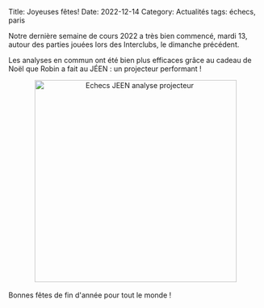 Title: Joyeuses fêtes!
Date: 2022-12-14
Category: Actualités
tags: échecs, paris

Notre dernière semaine de cours 2022 a très bien commencé, mardi 13, autour des parties jouées lors des Interclubs, le dimanche précédent.

Les analyses en commun ont été bien plus efficaces grâce au cadeau de Noël que Robin a fait au JÉEN : un projecteur performant !

<div align="center" >
    <img src="{static}/images/analyse_projecteur.webp" width="400" alt="Echecs JEEN analyse projecteur"/>
</div>

<br />
Bonnes fêtes de fin d'année pour tout le monde !